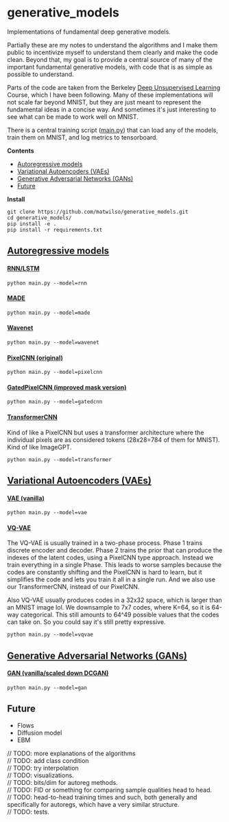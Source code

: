 # generative_models

Implementations of fundamental deep generative models.
<!--, along with descriptions using simple language.-->

Partially these are my notes to understand the algorithms and I make them public to incentivize myself to understand them clearly and make the code clean.
Beyond that, my goal is to provide a central source of many of the important fundamental generative models, with code that is as simple as possible to understand.

Parts of the code are taken from the Berkeley [Deep Unsupervised Learning](https://sites.google.com/view/berkeley-cs294-158-sp20/) Course,
which I have been following. Many of these implementations will not scale far beyond MNIST, but they are just meant to represent the fundamental ideas
in a concise way. And sometimes it's just interesting to see what can be made to work well on MNIST.

There is a central training script ([main.py](./gms/main.py)) that can load any of the models, train
them on MNIST, and log metrics to tensorboard.

**Contents**
- [Autoregressive models](#autoregressive-models)
- [Variational Autoencoders (VAEs)](#variational-autoencoders-vaes)
- [Generative Adversarial Networks (GANs)](#generative-adversarial-networks-gans)
- [Future](#future)

**Install**
```
git clone https://github.com/matwilso/generative_models.git
cd generative_models/
pip install -e .
pip install -r requirements.txt
```

## [Autoregressive models](gms/autoregs)

#### [RNN/LSTM](gms/autoregs/rnn.py)
```
python main.py --model=rnn 
```
#### [MADE](gms/autoregs/made.py)
```
python main.py --model=made 
```
#### [Wavenet](gms/autoregs/wavenet.py)
```
python main.py --model=wavenet 
```
#### [PixelCNN (original)](gms/autoregs/pixelcnn.py)
```
python main.py --model=pixelcnn 
```
#### [GatedPixelCNN (improved mask version)](gms/autoregs/gatedcnn.py)
```
python main.py --model=gatedcnn 
```
#### [TransformerCNN](gms/autoregs/transformer.py)
Kind of like a PixelCNN but uses a transformer architecture where the individual pixels are as considered tokens (28x28=784 of them for MNIST).
Kind of like ImageGPT.
```
python main.py --model=transformer 
```

## [Variational Autoencoders (VAEs)](gms/vaes/)

#### [VAE (vanilla)](gms/vaes/vae.py)
```
python main.py --model=vae 
```
#### [VQ-VAE](gms/vaes/vqvae.py)

The VQ-VAE is usually trained in a two-phase process. Phase 1 trains discrete encoder and decoder. Phase 2 trains
the prior that can produce the indexes of the latent codes, using a PixelCNN type approach.
Instead we train everything in a single Phase.
This leads to worse samples because the codes are constantly shifting and the PixelCNN is hard to learn, but it simplifies
the code and lets you train it all in a single run.
And we also use our TransformerCNN, instead of our PixelCNN.

Also VQ-VAE usually produces codes in a 32x32 space, which is larger than an MNIST image lol.
We downsample to 7x7 codes, where K=64, so it is 64-way categorical. This still amounts 
to 64^49 possible values that the codes can take on. So you could say it's still pretty expressive.

```
python main.py --model=vqvae 
```
## [Generative Adversarial Networks (GANs)](gms/gans/)

#### [GAN (vanilla/scaled down DCGAN)](gms/gans/gan.py)
```
python main.py --model=gan 
```

## Future
- Flows
- Diffusion model
- EBM

// TODO: more explanations of the algorithms <br>
// TODO: add class condition <br>
// TODO: try interpolation <br>
// TODO: visualizations. <br>
// TODO: bits/dim for autoreg methods.  <br>
// TODO: FID or something for comparing sample qualities head to head. <br>
// TODO: head-to-head training times and such, both generally and specifically for autoregs, which have a very similar structure. <br>
// TODO: tests. <br>